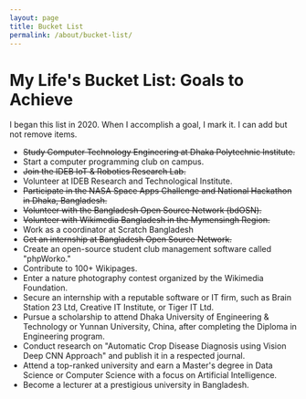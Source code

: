 ```yaml
---
layout: page
title: Bucket List
permalink: /about/bucket-list/
---
```


<h1>My Life's Bucket List: Goals to Achieve</h1>

<p>I began this list in 2020. When I accomplish a goal, I mark it. I can add but not remove items.</p>

<ul>
      <li><strike>Study Computer Technology Engineering at Dhaka Polytechnic Institute.</strike></li>
      <li>Start a computer programming club on campus.</li>
      <li><strike>Join the IDEB IoT & Robotics Research Lab.</strike></li>
      <li>Volunteer at IDEB Research and Technological Institute.</li>
      <li><strike>Participate in the NASA Space Apps Challenge and National Hackathon in Dhaka, Bangladesh.</strike></li>
      <li><strike>Volunteer with the Bangladesh Open Source Network (bdOSN).</strike></li>
      <li><strike>Volunteer with Wikimedia Bangladesh in the Mymensingh Region.</strike></li>
      <li>Work as a coordinator at Scratch Bangladesh</li>
      <li><strike>Get an internship at Bangladesh Open Source Network.</strike></li>
      <li>Create an open-source student club management software called "phpWorko."</li>
      <li>Contribute to 100+ Wikipages.</li>
      <li>Enter a nature photography contest organized by the Wikimedia Foundation.</li>
      <li>Secure an internship with a reputable software or IT firm, such as Brain Station 23 Ltd, Creative IT Institute, or Tiger IT Ltd.</li>
      <li>Pursue a scholarship to attend Dhaka University of Engineering & Technology or Yunnan University, China, after completing the Diploma in Engineering program.</li>
      <li>Conduct research on "Automatic Crop Disease Diagnosis using Vision Deep CNN Approach" and publish it in a respected journal.</li>
      <li>Attend a top-ranked university and earn a Master's degree in Data Science or Computer Science with a focus on Artificial Intelligence.</li>
      <li>Become a lecturer at a prestigious university in Bangladesh.</li>
</ul>
